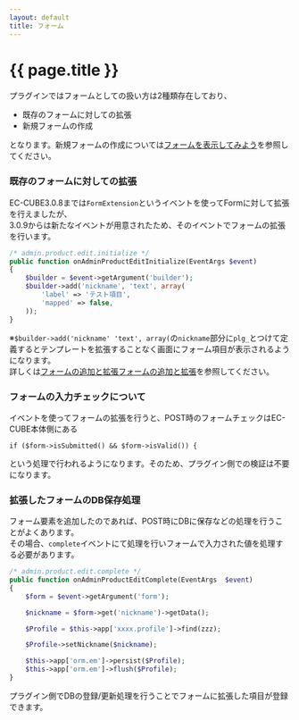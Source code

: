 ```yaml
---
layout: default
title: フォーム
---
```


# {{ page.title }}

プラグインではフォームとしての扱い方は2種類存在しており、
- 既存のフォームに対しての拡張
- 新規フォームの作成

となります。新規フォームの作成については[フォームを表示してみよう](/tutorial-4)を参照してください。

### 既存のフォームに対しての拡張

EC-CUBE3.0.8までは`FormExtension`というイベントを使ってFormに対して拡張を行えましたが、  
3.0.9からは新たなイベントが用意されたため、そのイベントでフォームの拡張を行います。

```php
/* admin.product.edit.initialize */
public function onAdminProductEditInitialize(EventArgs $event)
{
    $builder = $event->getArgument('builder');
    $builder->add('nickname', 'text', array(
        'label' => 'テスト項目',
        'mapped' => false,
    ));
}
```

※`$builder->add('nickname' 'text', array(`の`nickname`部分に`plg_`とつけて定義するとテンプレートを拡張することなく画面にフォーム項目が表示されるようになります。  
詳しくは[フォームの追加と拡張フォームの追加と拡張](/guideline/plugin-form)を参照してください。


### フォームの入力チェックについて
イベントを使ってフォームの拡張を行うと、POST時のフォームチェックはEC-CUBE本体側にある  

```
if ($form->isSubmitted() && $form->isValid()) {
```

という処理で行われるようになります。そのため、プラグイン側での検証は不要になります。


### 拡張したフォームのDB保存処理
フォーム要素を追加したのであれば、POST時にDBに保存などの処理を行うことがよくあります。  
その場合、`complete`イベントにて処理を行いフォームで入力された値を処理する必要があります。

```php
/* admin.product.edit.complete */
public function onAdminProductEditComplete(EventArgs  $event)
{
    $form = $event->getArgument('form');

    $nickname = $form->get('nickname')->getData();

    $Profile = $this->app['xxxx.profile']->find(zzz);

    $Profile->setNickname($nickname);

    $this->app['orm.em']->persist($Profile);
    $this->app['orm.em']->flush($Profile);
}
```

プラグイン側でDBの登録/更新処理を行うことでフォームに拡張した項目が登録できます。

